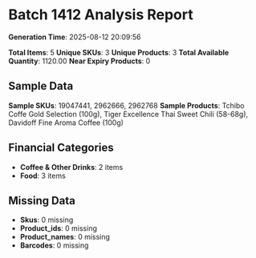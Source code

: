 # Batch 1412 Analysis Report

**Generation Time**: 2025-08-12 20:09:56

**Total Items**: 5
**Unique SKUs**: 3
**Unique Products**: 3
**Total Available Quantity**: 1120.00
**Near Expiry Products**: 0

## Sample Data
**Sample SKUs**: 19047441, 2962666, 2962768
**Sample Products**: Tchibo Coffe Gold Selection (100g), Tiger Excellence Thai Sweet Chili (58-68g), Davidoff Fine Aroma Coffee (100g)

## Financial Categories
- **Coffee & Other Drinks**: 2 items
- **Food**: 3 items

## Missing Data
- **Skus**: 0 missing
- **Product_ids**: 0 missing
- **Product_names**: 0 missing
- **Barcodes**: 0 missing
